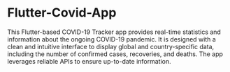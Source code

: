 # Flutter-Covid-App
This Flutter-based COVID-19 Tracker app provides real-time statistics and information about the ongoing COVID-19 pandemic. It is designed with a clean and intuitive interface to display global and country-specific data, including the number of confirmed cases, recoveries, and deaths. The app leverages reliable APIs to ensure up-to-date information.
